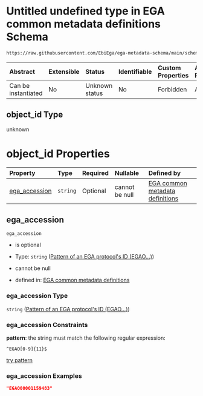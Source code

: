 # Untitled undefined type in EGA common metadata definitions Schema

```txt
https://raw.githubusercontent.com/EbiEga/ega-metadata-schema/main/schemas/EGA.common-definitions.json#/definitions/object-id-and-object-type-check/anyOf/12/properties/object_id
```



| Abstract            | Extensible | Status         | Identifiable | Custom Properties | Additional Properties | Access Restrictions | Defined In                                                                                           |
| :------------------ | :--------- | :------------- | :----------- | :---------------- | :-------------------- | :------------------ | :--------------------------------------------------------------------------------------------------- |
| Can be instantiated | No         | Unknown status | No           | Forbidden         | Allowed               | none                | [EGA.common-definitions.json\*](../../../schemas/EGA.common-definitions.json "open original schema") |

## object\_id Type

unknown

# object\_id Properties

| Property                         | Type     | Required | Nullable       | Defined by                                                                                                                                                                                                                                                                                               |
| :------------------------------- | :------- | :------- | :------------- | :------------------------------------------------------------------------------------------------------------------------------------------------------------------------------------------------------------------------------------------------------------------------------------------------------- |
| [ega\_accession](#ega_accession) | `string` | Optional | cannot be null | [EGA common metadata definitions](ega-12-definitions-pattern-of-an-ega-protocols-id-egao.md "https://raw.githubusercontent.com/EbiEga/ega-metadata-schema/main/schemas/EGA.common-definitions.json#/definitions/object-id-and-object-type-check/anyOf/12/properties/object_id/properties/ega_accession") |

## ega\_accession



`ega_accession`

*   is optional

*   Type: `string` ([Pattern of an EGA protocol's ID (EGAO...)](ega-12-definitions-pattern-of-an-ega-protocols-id-egao.md))

*   cannot be null

*   defined in: [EGA common metadata definitions](ega-12-definitions-pattern-of-an-ega-protocols-id-egao.md "https://raw.githubusercontent.com/EbiEga/ega-metadata-schema/main/schemas/EGA.common-definitions.json#/definitions/object-id-and-object-type-check/anyOf/12/properties/object_id/properties/ega_accession")

### ega\_accession Type

`string` ([Pattern of an EGA protocol's ID (EGAO...)](ega-12-definitions-pattern-of-an-ega-protocols-id-egao.md))

### ega\_accession Constraints

**pattern**: the string must match the following regular expression:&#x20;

```regexp
^EGAO[0-9]{11}$
```

[try pattern](https://regexr.com/?expression=%5EEGAO%5B0-9%5D%7B11%7D%24 "try regular expression with regexr.com")

### ega\_accession Examples

```json
"EGAO00001159483"
```
